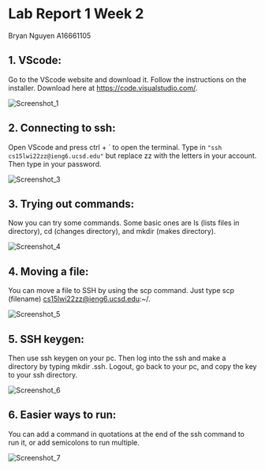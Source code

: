 # Lab Report 1 Week 2

Bryan Nguyen A16661105

## 1. VScode: 
Go to the VScode website and download it. Follow the instructions on the installer. Download here at https://code.visualstudio.com/.

![Screenshot_1](https://user-images.githubusercontent.com/97714611/149601654-52d643bd-2b38-4428-ae0e-f3b384a2ca66.png)


## 2. Connecting to ssh:
Open VScode and press ctrl + ` to open the terminal. Type in ```"ssh cs15lwi22zz@ieng6.ucsd.edu"``` but replace zz with the letters in your account. Then type in your password.

![Screenshot_3](https://user-images.githubusercontent.com/97714611/149601963-7c29bde3-36d8-41e1-a57d-d6839d5b407e.png)

## 3. Trying out commands:
Now you can try some commands. Some basic ones are ls (lists files in directory), cd (changes directory), and mkdir (makes directory).

![Screenshot_4](https://user-images.githubusercontent.com/97714611/149602056-25e1db70-bfba-4683-8cba-237701a59551.png)

## 4. Moving a file: 
You can move a file to SSH by using the scp command. Just type scp (filename) cs15lwi22zz@ieng6.ucsd.edu:~/.

![Screenshot_5](https://user-images.githubusercontent.com/97714611/149602366-795142c0-973b-4481-83fe-7718735ea134.png)

## 5. SSH keygen: 
Then use ssh keygen on your pc. Then log into the ssh and make a directory by typing mkdir .ssh. Logout, go back to your pc, and copy the key to your ssh directory.

![Screenshot_6](https://user-images.githubusercontent.com/97714611/149602719-4b82287e-d723-46c5-94d8-eb93fc5d89a5.png)

## 6. Easier ways to run:
You can add a command in quotations at the end of the ssh command to run it, or add semicolons to run multiple.

![Screenshot_7](https://user-images.githubusercontent.com/97714611/149602796-2f0f894b-3578-421a-95f6-8e01516eac7c.png)
